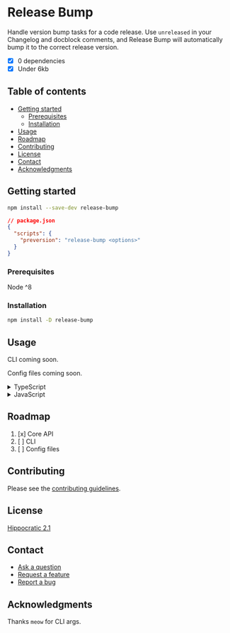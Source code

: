 # Release Bump

Handle version bump tasks for a code release. Use `unreleased` in your Changelog and docblock comments, and Release Bump will automatically bump it to the correct release version.

- [x] 0 dependencies
- [x] Under 6kb

## Table of contents

- [Getting started](#getting-started)
  - [Prerequisites](#prerequisites)
  - [Installation](#installation)
- [Usage](#usage)
- [Roadmap](#roadmap)
- [Contributing](#contributing)
- [License](#license)
- [Contact](#contact)
- [Acknowledgments](#acknowledgments)

## Getting started

```bash
npm install --save-dev release-bump
```

```json
// package.json
{
  "scripts": {
    "preversion": "release-bump <options>"
  }
}
```

### Prerequisites

Node ^8

### Installation

```bash
npm install -D release-bump
```

## Usage

CLI coming soon.

Config files coming soon.

<details>
  <summary>TypeScript</summary>

  ```typescript
  import { ReleaseBump, ReleaseBumpOptions } from 'release-bump'

  ;(async function() {
    const options: ReleaseBumpOptions = {
      changelogPath: 'CHANGELOG.md',
      date: '2022-03-11',
      filesPath: '.',
      release: '3.0.0',
    }
    const releaseBump = new ReleaseBump(options)
    await releaseBump.init()
  })()

  ```
</details>

<details>
  <summary>JavaScript</summary>

  ```javascript
  import { ReleaseBump } from 'release-bump'

  ;(async function() {
    const options = {
      changelogPath: 'CHANGELOG.md',
      date: '2022-03-11',
      filesPath: '.',
      release: '3.0.0',
    }
    const releaseBump = new ReleaseBump(options)
    await releaseBump.init()
  })()

  ```
</details>

## Roadmap

1. [x] Core API
2. [ ] CLI
3. [ ] Config files

## Contributing

Please see the [contributing guidelines](CONTRIBUTING.md).

## License

[Hippocratic 2.1](LICENSE)

## Contact

- [Ask a question](https://github.com/paulshryock/release-bump/discussions/new)
- [Request a feature](https://github.com/paulshryock/release-bump/issues/new?assignees=&labels=&template=feature_request.md&title=)
- [Report a bug](https://github.com/paulshryock/release-bump/issues/new?assignees=&labels=&template=bug_report.md&title=)

## Acknowledgments

Thanks `meow` for CLI args.